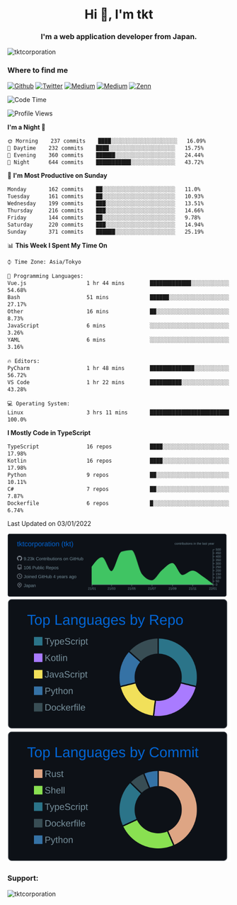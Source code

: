 <h1 align="center">Hi 👋, I'm tkt</h1>
<h3 align="center">I'm a web application developer from Japan.</h3>

<p align="left"> <img src="https://komarev.com/ghpvc/?username=tktcorporation&label=Profile%20views&color=0e75b6&style=flat" alt="tktcorporation" /> </p>

<h3>Where to find me</h3>
<p>
<a href="https://github.com/tktcorporation" target="_blank"><img alt="Github" src="https://img.shields.io/badge/GitHub-%2312100E.svg?&style=for-the-badge&logo=Github&logoColor=white" /></a>
<a href="https://twitter.com/tktcorporation" target="_blank"><img alt="Twitter" src="https://img.shields.io/badge/twitter-%231DA1F2.svg?&style=for-the-badge&logo=twitter&logoColor=white" /></a>
<a href="https://www.linkedin.com/in/tktcorporation" target="_blank"><img alt="Medium" src="https://img.shields.io/badge/linkdin-0a66c2.svg?&style=for-the-badge&logo=linkedin&logoColor=white" /></a>
<a href="https://qiita.com/tktcorporation" target="_blank"><img alt="Medium" src="https://img.shields.io/badge/qiita-55C500.svg?&style=for-the-badge&logo=qiita&logoColor=white" /></a>
<a href="https://zenn.dev/tktcorporation" target="_blank"><img alt="Zenn" src="https://img.shields.io/badge/Zenn-3EA8FF.svg?&style=for-the-badge&logo=Zenn&logoColor=white" /></a>
</p>
  
<!--START_SECTION:waka-->
![Code Time](http://img.shields.io/badge/Code%20Time-65%20hrs%2037%20mins-blue)

![Profile Views](http://img.shields.io/badge/Profile%20Views-15-blue)

**I'm a Night 🦉** 

```text
🌞 Morning    237 commits    ████░░░░░░░░░░░░░░░░░░░░░   16.09% 
🌆 Daytime    232 commits    ████░░░░░░░░░░░░░░░░░░░░░   15.75% 
🌃 Evening    360 commits    ██████░░░░░░░░░░░░░░░░░░░   24.44% 
🌙 Night      644 commits    ███████████░░░░░░░░░░░░░░   43.72%

```
📅 **I'm Most Productive on Sunday** 

```text
Monday       162 commits    ██░░░░░░░░░░░░░░░░░░░░░░░   11.0% 
Tuesday      161 commits    ██░░░░░░░░░░░░░░░░░░░░░░░   10.93% 
Wednesday    199 commits    ███░░░░░░░░░░░░░░░░░░░░░░   13.51% 
Thursday     216 commits    ███░░░░░░░░░░░░░░░░░░░░░░   14.66% 
Friday       144 commits    ██░░░░░░░░░░░░░░░░░░░░░░░   9.78% 
Saturday     220 commits    ███░░░░░░░░░░░░░░░░░░░░░░   14.94% 
Sunday       371 commits    ██████░░░░░░░░░░░░░░░░░░░   25.19%

```


📊 **This Week I Spent My Time On** 

```text
⌚︎ Time Zone: Asia/Tokyo

💬 Programming Languages: 
Vue.js                   1 hr 44 mins        █████████████░░░░░░░░░░░░   54.68% 
Bash                     51 mins             ██████░░░░░░░░░░░░░░░░░░░   27.17% 
Other                    16 mins             ██░░░░░░░░░░░░░░░░░░░░░░░   8.73% 
JavaScript               6 mins              ░░░░░░░░░░░░░░░░░░░░░░░░░   3.26% 
YAML                     6 mins              ░░░░░░░░░░░░░░░░░░░░░░░░░   3.16%

🔥 Editors: 
PyCharm                  1 hr 48 mins        ██████████████░░░░░░░░░░░   56.72% 
VS Code                  1 hr 22 mins        ██████████░░░░░░░░░░░░░░░   43.28%

💻 Operating System: 
Linux                    3 hrs 11 mins       █████████████████████████   100.0%

```

**I Mostly Code in TypeScript** 

```text
TypeScript               16 repos            ████░░░░░░░░░░░░░░░░░░░░░   17.98% 
Kotlin                   16 repos            ████░░░░░░░░░░░░░░░░░░░░░   17.98% 
Python                   9 repos             ██░░░░░░░░░░░░░░░░░░░░░░░   10.11% 
C#                       7 repos             ██░░░░░░░░░░░░░░░░░░░░░░░   7.87% 
Dockerfile               6 repos             █░░░░░░░░░░░░░░░░░░░░░░░░   6.74%

```



 Last Updated on 03/01/2022
<!--END_SECTION:waka-->

[![](https://raw.githubusercontent.com/tktcorporation/tktcorporation/master/profile-summary-card-output/github_dark/0-profile-details.svg)](https://github.com/vn7n24fzkq/github-profile-summary-cards)
[![](https://raw.githubusercontent.com/tktcorporation/tktcorporation/master/profile-summary-card-output/github_dark/1-repos-per-language.svg)](https://github.com/vn7n24fzkq/github-profile-summary-cards) [![](https://raw.githubusercontent.com/tktcorporation/tktcorporation/master/profile-summary-card-output/github_dark/2-most-commit-language.svg)](https://github.com/vn7n24fzkq/github-profile-summary-cards)

<h3 align="left">Support:</h3>
<p><a href="https://www.buymeacoffee.com/tktcorporation"> <img align="left" src="https://cdn.buymeacoffee.com/buttons/v2/default-yellow.png" height="50" width="210" alt="tktcorporation" /></a></p><br><br>
